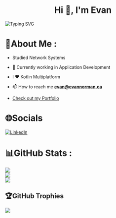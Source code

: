 
<h1 align="center">Hi 👋, I'm Evan</h1>


[![Typing SVG](https://readme-typing-svg.herokuapp.com?size=30&center=true&multiline=true&width=800&height=100&lines=A+passionate+networking+student+from+Canada)](https://git.io/typing-svg)

# 💫About Me :
- Studied Network Systems

- 🔭 Currently working in Application Development

- I ❤️ Kotlin Multiplatform

- 📫 How to reach me **evan@evannorman.ca**

- [Check out my Portfolio](https://evannorman.ca)


# 🌐Socials
[![LinkedIn](https://img.shields.io/badge/LinkedIn-%230077B5.svg?logo=linkedin&logoColor=white)](https://linkedin.com/in/evan-norman3b9901211) 

# 📊GitHub Stats :
![](https://github-readme-stats.vercel.app/api?username=goldentg&theme=gruvbox&hide_border=false&include_all_commits=false&count_private=false)<br/>
![](https://github-readme-streak-stats.herokuapp.com/?user=goldentg&theme=gruvbox&hide_border=false)<br/>
![](https://github-readme-stats.vercel.app/api/top-langs/?username=goldentg&theme=gruvbox&hide_border=false&include_all_commits=true&count_private=true&layout=compact)

## 🏆GitHub Trophies
![](https://github-profile-trophy.vercel.app/?username=goldentg&theme=radical&no-frame=false&no-bg=false&margin-w=4)

